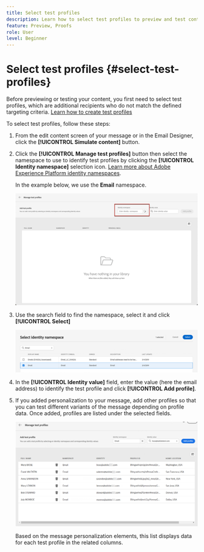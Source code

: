 ```yaml
---
title: Select test profiles
description: Learn how to select test profiles to preview and test content.
feature: Preview, Proofs
role: User
level: Beginner
---
```

# Select test profiles {#select-test-profiles}

Before previewing or testing your content, you first need to select test profiles, which are additional recipients who do not match the defined targeting criteria. [Learn how to create test profiles](../audience/creating-test-profiles.md)

To select test profiles, follow these steps: 

1. From the edit content screen of your message or in the Email Designer, click the **[!UICONTROL Simulate content]** button.

1. Click the **[!UICONTROL Manage test profiles]** button then select the namespace to use to identify test profiles by clicking the **[!UICONTROL Identity namespace]** selection icon. [Learn more about Adobe Experience Platform identity namespaces](../audience/get-started-identity.md).
    
    In the example below, we use the **Email** namespace.

    ![](../email/assets/previewselect-namespace.png)

1. Use the search field to find the namespace, select it and click **[!UICONTROL Select]** 

    ![](../email/assets/preview-email-namespace.png)

1. In the **[!UICONTROL Identity value]** field, enter the value (here the email address) to identify the test profile and click **[!UICONTROL Add profile]**.

    <!--![](assets/preview-identity-value.png)-->

1. If you added personalization to your message, add other profiles so that you can test different variants of the message depending on profile data. Once added, profiles are listed under the selected fields.

    ![](../email/assets/preview-profile-list.png)

    Based on the message personalization elements, this list displays data for each test profile in the related columns.
